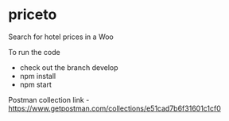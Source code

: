 # priceto
Search for hotel prices in a Woo 


To run the code
   -  check out the branch develop
   -  npm install
   -  npm start
   
   
Postman collection link - https://www.getpostman.com/collections/e51cad7b6f31601c1cf0


